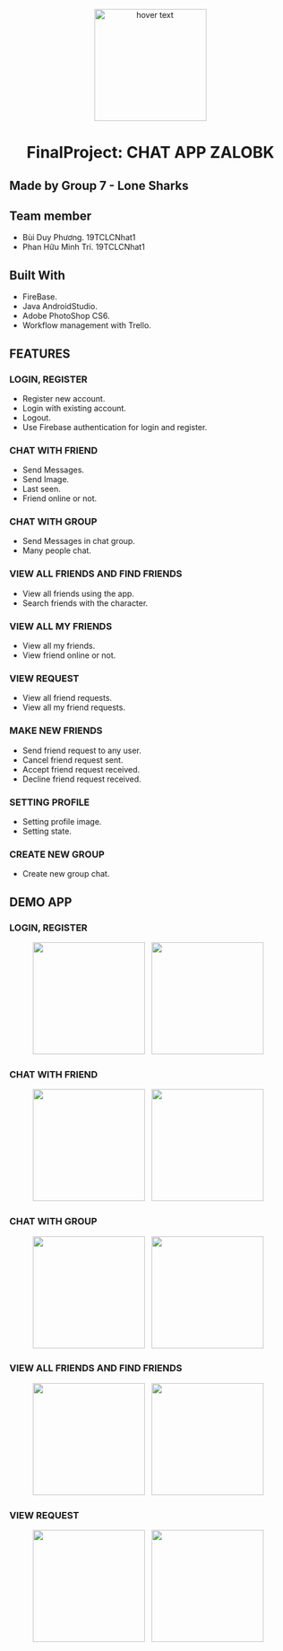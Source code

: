 
<p align="center">
  <img src="https://user-images.githubusercontent.com/94583292/145958982-c99859e5-8138-4c19-93ad-42a31140d786.png" width="200" title="hover text">
<h1 align="center">FinalProject: CHAT APP ZALOBK</h1>
</p>

## Made by Group 7 - Lone Sharks

## Team member
- Bùi Duy Phương. 19TCLCNhat1
- Phan Hữu Minh Trí. 19TCLCNhat1

## Built With
- FireBase.
- Java AndroidStudio.
- Adobe PhotoShop CS6.
- Workflow management with Trello.

## FEATURES
### LOGIN, REGISTER
- Register new account.
- Login with existing account.
- Logout.
- Use Firebase authentication for login and register.
### CHAT WITH FRIEND
- Send Messages.
- Send Image.
- Last seen.
- Friend online or not.
### CHAT WITH GROUP
- Send Messages in chat group.
- Many people chat.
### VIEW ALL FRIENDS AND FIND FRIENDS
- View all friends using the app.
- Search friends with the character.
### VIEW ALL MY FRIENDS
- View all my friends.
- View friend online or not.
### VIEW REQUEST
- View all friend requests.
- View all my friend requests.
### MAKE NEW FRIENDS
- Send friend request to any user.
- Cancel friend request sent.
- Accept friend request received.
- Decline friend request received.
### SETTING PROFILE
- Setting profile image.
- Setting state.
### CREATE NEW GROUP
- Create new group chat.

## DEMO APP

### LOGIN, REGISTER
<p align="center">
<img src="https://github.com/MinhTri111/FinalProject/blob/main/anh/2296111e3c54f60aaf45.jpg" width="200"> &nbsp; <img src="https://github.com/MinhTri111/FinalProject/blob/main/anh/4ec8734c5e069458cd17.jpg" width="200"> &nbsp; 
</p>

### CHAT WITH FRIEND
<p align="center">
<img src="https://github.com/MinhTri111/FinalProject/blob/main/anh/3aabb3379e7d54230d6c.jpg" width="200"> &nbsp; <img src="https://github.com/MinhTri111/FinalProject/blob/main/anh/391c468a6bc0a19ef8d1.jpg" width="200"> &nbsp; 
</p>

### CHAT WITH GROUP
<p align="center">
<img src="https://github.com/MinhTri111/FinalProject/blob/main/anh/71a56e7b4331896fd020.jpg" width="200"> &nbsp; <img src="https://github.com/MinhTri111/FinalProject/blob/main/anh/e10ce1ad7fe7b5b9ecf6.jpg" width="200"> &nbsp; 
</p>

### VIEW ALL FRIENDS AND FIND FRIENDS
<p align="center">
<img src="https://github.com/MinhTri111/FinalProject/blob/main/anh/8cc0f8eed6a41cfa45b5.jpg" width="200"> &nbsp; <img src="https://github.com/MinhTri111/FinalProject/blob/main/anh/a0c870f7e8bd22e37bac.jpg" width="200"> &nbsp; 
</p>

### VIEW REQUEST
<p align="center">
<img src="https://github.com/MinhTri111/FinalProject/blob/main/anh/8cc0f8eed6a41cfa45b5.jpg" width="200"> &nbsp; <img src="https://github.com/MinhTri111/FinalProject/blob/main/anh/Picture1.png" width="200"> &nbsp; 
</p>